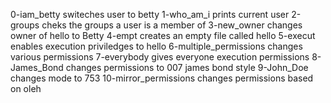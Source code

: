 0-iam_betty switeches user to betty
1-who_am_i prints current user
2-groups cheks the groups a user is a member of
3-new_owner changes owner of hello to Betty
4-empt creates an empty file called hello
5-execut enables execution priviledges to hello
6-multiple_permissions changes various permissions
7-everybody gives everyone execution permissions
8-James_Bond changes permissions to 007 james bond style
9-John_Doe changes mode to 753 
10-mirror_permissions changes permissions based on oleh
